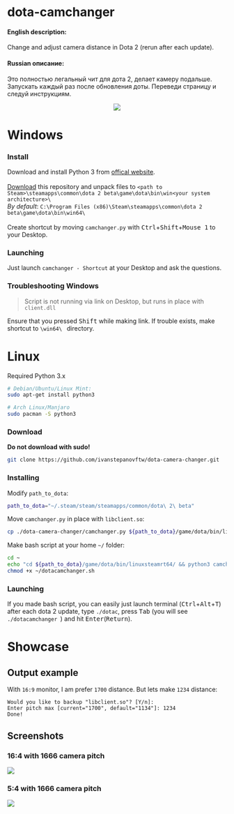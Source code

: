 # dota-camchanger

#### English description:
Change and adjust camera distance in Dota 2 (rerun after each update).

#### Russian описание:
Это полностью легальный чит для дота 2, делает камеру подальше. Запускать каждый раз после обновления доты.
Переведи страницу и следуй инструкциям.

<p align="center">
<img src="https://i.imgur.com/oX3cl9t.jpg">
</p>
  

# Windows
### Install
Download and install Python 3 from [offical website](https://www.python.org/downloads/).
<br><br>
[Download](https://github.com/ivanstepanovftw/dota-camera-changer/archive/master.zip) this repository and unpack files
to `<path to Steam>\steamapps\common\dota 2 beta\game\dota\bin\win<your system architecture>\ ` <br>
*By default*: `C:\Program Files (x86)\Steam\steamapps\common\dota 2 beta\game\dota\bin\win64\ `
<br><br>
Create shortcut by moving `camchanger.py` with <kbd>Ctrl</kbd>+<kbd>Shift</kbd>+<kbd>Mouse 1</kbd> to your Desktop.

### Launching
Just launch `camchanger - Shortcut` at your Desktop and ask the questions.

### Troubleshooting Windows
> Script is not running via link on Desktop, but runs in place with `client.dll`

Ensure that you pressed <kbd>Shift</kbd> while making link. If trouble exists, make shortcut to `\win64\ ` directory. 

# Linux
Required Python 3.x
```bash
# Debian/Ubuntu/Linux Mint:
sudo apt-get install python3

# Arch Linux/Manjaro
sudo pacman -S python3
```

### Download
**Do not download with sudo!**
```bash
git clone https://github.com/ivanstepanovftw/dota-camera-changer.git
```

### Installing
Modify `path_to_dota`:
```bash
path_to_dota="~/.steam/steam/steamapps/common/dota\ 2\ beta"
```

Move `camchanger.py` in place with `libclient.so`:
```bash
cp ./dota-camera-changer/camchanger.py ${path_to_dota}/game/dota/bin/linuxsteamrt64/camchanger.py
```

Make bash script at your home `~/` folder:
```bash
cd ~
echo "cd ${path_to_dota}/game/dota/bin/linuxsteamrt64/ && python3 camchanger.py && chmod +rwx libclient.so" > ~/dotacamchanger.sh
chmod +x ~/dotacamchanger.sh
```

### Launching
If you made bash script, you can easily just launch terminal (<kbd>Ctrl</kbd>+<kbd>Alt</kbd>+<kbd>T</kbd>) after each dota 2 update, type `./dotac`, press <kbd>Tab</kbd> (you will see `./dotacamchanger `) and hit <kbd>Enter</kbd>(<kbd>Return</kbd>).


# Showcase
## Output example
With `16:9` monitor, I am prefer `1700` distance. But lets make `1234` distance:
```
Would you like to backup "libclient.so"? [Y/n]: 
Enter pitch max [current="1700", default="1134"]: 1234
Done!
```

## Screenshots
### 16:4 with 1666 camera pitch
<img src="https://i.imgur.com/Mge0u4e.jpg">

### 5:4 with 1666 camera pitch
<img src="https://i.imgur.com/84hgaLz.jpg">
